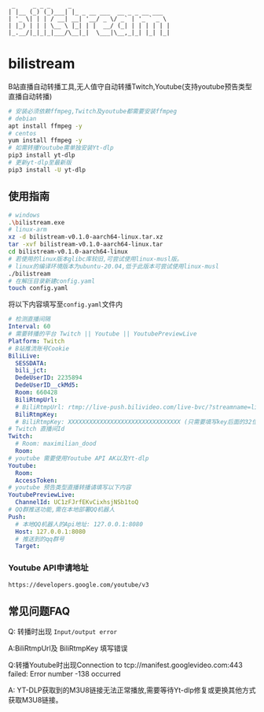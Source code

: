```
 _     _ _ _     _
| |__ (_) (_)___| |_ _ __ ___  __ _ _ __ ___
| '_ \| | | / __| __| '__/ _ \/ _` | '_ ` _ \
| |_) | | | \__ \ |_| | |  __/ (_| | | | | | |
|_.__/|_|_|_|___/\__|_|  \___|\__,_|_| |_| |_|
```



# bilistream

B站直播自动转播工具,无人值守自动转播Twitch,Youtube(支持youtube预告类型直播自动转播)

```bash
# 安装必须依赖ffmpeg,Twitch及youtube都需要安装ffmpeg
# debian
apt install ffmpeg -y
# centos
yum install ffmpeg -y
# 如需转播Youtube需单独安装Yt-dlp
pip3 install yt-dlp
# 更新yt-dlp至最新版
pip3 install -U yt-dlp
```



## 使用指南

```bash
# windows
.\bilistream.exe
# linux-arm
xz -d bilistream-v0.1.0-aarch64-linux.tar.xz
tar -xvf bilistream-v0.1.0-aarch64-linux.tar
cd bilistream-v0.1.0-aarch64-linux
# 若使用的linux版本glibc库较旧,可尝试使用linux-musl版。
# linux的编译环境版本为ubuntu-20.04,低于此版本可尝试使用linux-musl
./bilistream
# 在解压目录新建config.yaml
touch config.yaml
```

将以下内容填写至`config.yaml`文件内

``` yaml
# 检测直播间隔
Interval: 60
# 需要转播的平台 Twitch || Youtube || YoutubePreviewLive
Platform: Twitch
# B站推流账号Cookie
BiliLive:
  SESSDATA: 
  bili_jct: 
  DedeUserID: 2235894
  DedeUserID__ckMd5: 
  Room: 660428
  BiliRtmpUrl:
  # BiliRtmpUrl: rtmp://live-push.bilivideo.com/live-bvc/?streamname=live_XXXXXX_XXXXXX
  BiliRtmpKey: 
  # BiliRtmpKey: XXXXXXXXXXXXXXXXXXXXXXXXXXXXXXXX (只需要填写key后面的32位密钥)
# Twitch 直播间Id
Twitch:
  # Room: maximilian_dood
  Room: 
# youtube 需要使用Youtube API AK以及Yt-dlp
Youtube:
  Room: 
  AccessToken: 
# youtube 预告类型直播转播请填写以下内容
YoutubePreviewLive:
  ChannelId: UC1zFJrfEKvCixhsjNSb1toQ
# QQ群推送功能,需在本地部署QQ机器人
Push:
  # 本地QQ机器人的Api地址: 127.0.0.1:8080
  Host: 127.0.0.1:8080
  # 推送到的qq群号
  Target:
```

### Youtube API申请地址

```bash
https://developers.google.com/youtube/v3
```

## 常见问题FAQ

Q: 转播时出现  `Input/output error`

A:BiliRtmpUrl及 BiliRtmpKey 填写错误

Q:转播Youtube时出现Connection to tcp://manifest.googlevideo.com:443 failed: Error number -138 occurred

A: YT-DLP获取到的M3U8链接无法正常播放,需要等待Yt-dlp修复或更换其他方式获取M3U8链接。
